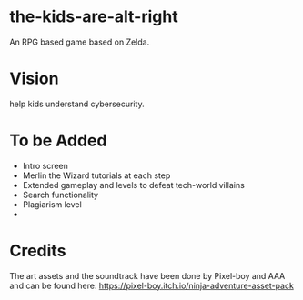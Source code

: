# the-kids-are-alt-right
An RPG based game based on Zelda. 

# Vision
help kids understand cybersecurity.

# To be Added

- Intro screen
- Merlin the Wizard tutorials at each step
- Extended gameplay and levels to defeat tech-world villains
- Search functionality
- Plagiarism level
- 

# Credits

The art assets and the soundtrack have been done by Pixel-boy and AAA and can be found here: https://pixel-boy.itch.io/ninja-adventure-asset-pack
